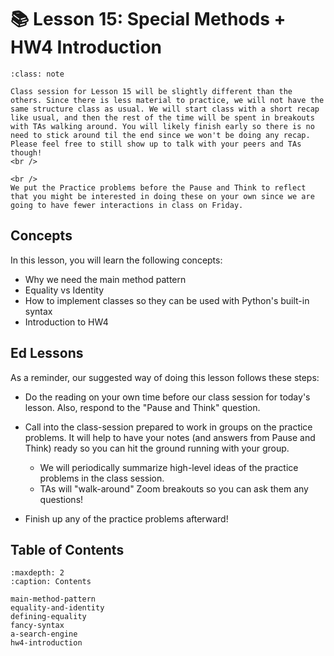 # 📚 Lesson 15: Special Methods + HW4 Introduction

```{admonition} Note
:class: note

Class session for Lesson 15 will be slightly different than the others. Since there is less material to practice, we will not have the same structure class as usual. We will start class with a short recap like usual, and then the rest of the time will be spent in breakouts with TAs walking around. You will likely finish early so there is no need to stick around til the end since we won't be doing any recap. Please feel free to still show up to talk with your peers and TAs though!
<br />

<br />
We put the Practice problems before the Pause and Think to reflect that you might be interested in doing these on your own since we are going to have fewer interactions in class on Friday.

```

##  Concepts  

In this lesson, you will learn the following concepts:  
-  Why we need the main method pattern  
-  Equality vs Identity  
-  How to implement classes so they can be used with Python's built-in syntax  
-  Introduction to HW4  

##  Ed Lessons  

As a reminder, our suggested way of doing this lesson follows these steps:  
-  Do the reading on your own time before our class session for today's lesson. Also, respond to the "Pause and Think" question.  
-  Call into the class-session prepared to work in groups on the practice problems. It will help to have your notes (and answers from Pause and Think) ready so you can hit the ground running with your group.  
    -  We will periodically summarize high-level ideas of the practice problems in the class session.  
    -  TAs will "walk-around" Zoom breakouts so you can ask them any questions!  

-  Finish up any of the practice problems afterward!  



## Table of Contents

```{toctree}
:maxdepth: 2
:caption: Contents

main-method-pattern
equality-and-identity
defining-equality
fancy-syntax
a-search-engine
hw4-introduction
```
